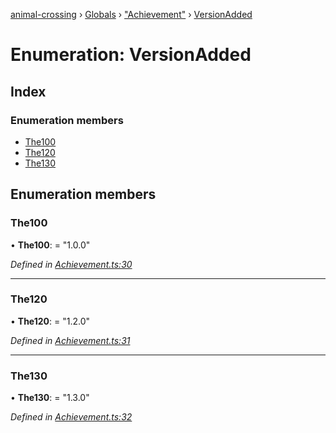 [animal-crossing](../README.md) › [Globals](../globals.md) › ["Achievement"](../modules/_achievement_.md) › [VersionAdded](_achievement_.versionadded.md)

# Enumeration: VersionAdded

## Index

### Enumeration members

* [The100](_achievement_.versionadded.md#the100)
* [The120](_achievement_.versionadded.md#the120)
* [The130](_achievement_.versionadded.md#the130)

## Enumeration members

###  The100

• **The100**: = "1.0.0"

*Defined in [Achievement.ts:30](https://github.com/Norviah/animal-crossing/blob/b7769d3/module/types/Achievement.ts#L30)*

___

###  The120

• **The120**: = "1.2.0"

*Defined in [Achievement.ts:31](https://github.com/Norviah/animal-crossing/blob/b7769d3/module/types/Achievement.ts#L31)*

___

###  The130

• **The130**: = "1.3.0"

*Defined in [Achievement.ts:32](https://github.com/Norviah/animal-crossing/blob/b7769d3/module/types/Achievement.ts#L32)*
